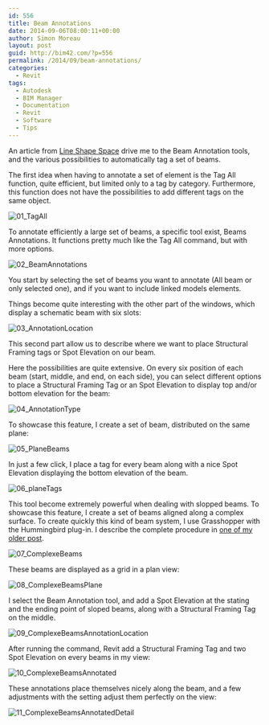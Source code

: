 ```yaml
---
id: 556
title: Beam Annotations
date: 2014-09-06T08:00:11+00:00
author: Simon Moreau
layout: post
guid: http://bim42.com/?p=556
permalink: /2014/09/beam-annotations/
categories:
  - Revit
tags:
  - Autodesk
  - BIM Manager
  - Documentation
  - Revit
  - Software
  - Tips
---
```

An article from [Line Shape Space](http://lineshapespace.com/ "Line Shape Space") drive me to the Beam Annotation tools, and the various possibilities to automatically tag a set of beams.
  
The first idea when having to annotate a set of element is the Tag All function, quite efficient, but limited only to a tag by category. Furthermore, this function does not have the possibilities to add different tags on the same object.

![01_TagAll](/assets/2014/09/01_TagAll.png)

To annotate efficiently a large set of beams, a specific tool exist, Beams Annotations. It functions pretty much like the Tag All command, but with more options.

![02_BeamAnnotations](/assets/2014/09/02_BeamAnnotations.png)

You start by selecting the set of beams you want to annotate (All beam or only selected one), and if you want to include linked models elements.
  
Things become quite interesting with the other part of the windows, which display a schematic beam with six slots:

![03_AnnotationLocation](/assets/2014/09/03_AnnotationLocation.png)

This second part allow us to describe where we want to place Structural Framing tags or Spot Elevation on our beam.

Here the possibilities are quite extensive. On every six position of each beam (start, middle, and end, on each side), you can select different options to place a Structural Framing Tag or an Spot Elevation to display top and/or bottom elevation for the beam:

![04_AnnotationType](/assets/2014/09/04_AnnotationType.png)

To showcase this feature, I create a set of beam, distributed on the same plane:

![05_PlaneBeams](/assets/2014/09/05_PlaneBeams.png)

In just a few click, I place a tag for every beam along with a nice Spot Elevation displaying the bottom elevation of the beam.

![06_planeTags](/assets/2014/09/06_planeTags.png)

This tool become extremely powerful when dealing with slopped beams. To showcase this feature, I create a set of beams aligned along a complex surface. To create quickly this kind of beam system, I use Grasshopper with the Hummingbird plug-in. I describe the complete procedure in [one of my older post](http://bim42.com/2012/09/parametric-modeling-in-revit/ "Parametric modeling in Revit").

![07_ComplexeBeams](/assets/2014/09/07_ComplexeBeams.png)

These beams are displayed as a grid in a plan view:

![08_ComplexeBeamsPlane](/assets/2014/09/08_ComplexeBeamsPlane.png)

I select the Beam Annotation tool, and add a Spot Elevation at the stating and the ending point of sloped beams, along with a Structural Framing Tag on the middle.

![09_ComplexeBeamsAnnotationLocation](/assets/2014/09/09_ComplexeBeamsAnnotationLocation.png)

After running the command, Revit add a Structural Framing Tag and two Spot Elevation on every beams in my view:

![10_ComplexeBeamsAnnotated](/assets/2014/09/10_ComplexeBeamsAnnotated.png)

These annotations place themselves nicely along the beam, and a few adjustments with the setting adjust them perfectly on the view:

![11_ComplexeBeamsAnnotatedDetail](/assets/2014/09/11_ComplexeBeamsAnnotatedDetail.png)